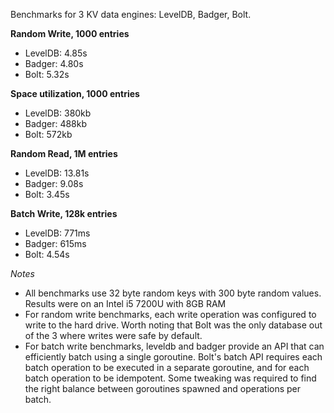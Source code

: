 Benchmarks for 3 KV data engines: LevelDB, Badger, Bolt. 

**Random Write, 1000 entries**
* LevelDB: 4.85s
* Badger: 4.80s
* Bolt: 5.32s

**Space utilization, 1000 entries**
* LevelDB: 380kb
* Badger: 488kb
* Bolt: 572kb

**Random Read, 1M entries**
* LevelDB: 13.81s
* Badger: 9.08s
* Bolt: 3.45s

**Batch Write, 128k entries**
* LevelDB: 771ms
* Badger: 615ms
* Bolt: 4.54s

_Notes_
* All benchmarks use 32 byte random keys with 300 byte random values. Results were on an Intel i5 7200U with 8GB RAM
* For random write benchmarks, each write operation was configured to write to the hard drive. Worth noting that Bolt was the only database out of the 3 where writes were safe by default. 
* For batch write benchmarks, leveldb and badger provide an API that can efficiently batch using a single goroutine. Bolt's batch API requires each batch operation to be executed in a separate goroutine, and for each batch operation to be idempotent. Some tweaking was required to find the right balance between goroutines spawned and operations per batch.
